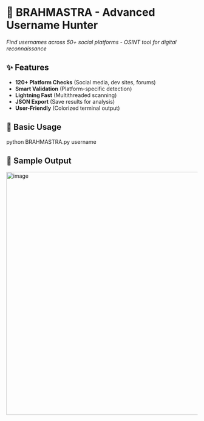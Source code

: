 # 🐝 BRAHMASTRA - Advanced Username Hunter

*Find usernames across 50+ social platforms - OSINT tool for digital reconnaissance*

## ✨ Features
- **120+ Platform Checks** (Social media, dev sites, forums)
- **Smart Validation** (Platform-specific detection)
- **Lightning Fast** (Multithreaded scanning)
- **JSON Export** (Save results for analysis)
- **User-Friendly** (Colorized terminal output)

## 🚀 Basic Usage

python BRAHMASTRA.py username

## 📸 Sample Output

<img width="641" alt="image" src="https://github.com/user-attachments/assets/9bb3121a-4cca-4dcf-a6e4-984a0ea03bdd" />
